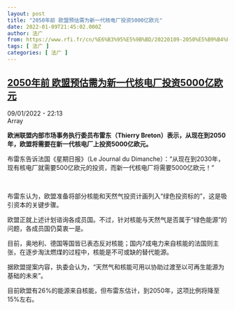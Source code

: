 ```yaml
---
layout: post
title: "2050年前 欧盟预估需为新一代核电厂投资5000亿欧元"
date: 2022-01-09T21:45:02.000Z
author: 法广
from: https://www.rfi.fr/cn/%E6%B3%95%E5%9B%BD/20220109-2050%E5%B9%B4%E5%89%8D-%E6%AC%A7%E7%9B%9F%E9%A2%84%E4%BC%B0%E9%9C%80%E4%B8%BA%E6%96%B0%E4%B8%80%E4%BB%A3%E6%A0%B8%E7%94%B5%E5%8E%82%E6%8A%95%E8%B5%845000%E4%BA%BF%E6%AC%A7%E5%85%83
tags: [ 法广 ]
categories: [ 法广 ]
---
```

<!--1641764702000-->
[2050年前 欧盟预估需为新一代核电厂投资5000亿欧元](https://www.rfi.fr/cn/%E6%B3%95%E5%9B%BD/20220109-2050%E5%B9%B4%E5%89%8D-%E6%AC%A7%E7%9B%9F%E9%A2%84%E4%BC%B0%E9%9C%80%E4%B8%BA%E6%96%B0%E4%B8%80%E4%BB%A3%E6%A0%B8%E7%94%B5%E5%8E%82%E6%8A%95%E8%B5%845000%E4%BA%BF%E6%AC%A7%E5%85%83)
------

<div>
<div>09/01/2022 - 22:13</div>Array<p><strong>                    欧洲联盟内部市场事务执行委员布雷东（Thierry Breton）表示，从现在到2050年，欧盟将需要在新一代核电厂上投资5000亿欧元。                </strong></p><div >                    <p>布雷东告诉法国《星期日报》（Le Journal du Dimanche）：“从现在到2030年，现有核电厂就需要500亿欧元的投资，而新一代核电厂将需要5000亿欧元！”</p><p> </p><p>布雷东认为，欧盟准备将部分核能和天然气投资计画列入“绿色投资标的”，这是吸引资本的关键步骤。</p><p>欧盟正就上述计划谘询各成员国。不过，针对核能与天然气是否属于“绿色能源”的问题，各成员国仍莫衷一是。</p><p>目前，奥地利、德国等国皆已表态反对核能；国内7成电力来自核能的法国则主张，在逐步淘汰燃煤的过程中，核能是不可或缺的替代能源。</p><p>据欧盟提案内容，执委会认为，“天然气和核能可用以协助过渡至以可再生能源为基础的未来”。</p><p>目前欧盟有26%的能源来自核能，但布雷东估计，到2050年，这项比例将降至15%左右。</p>                                            <div data-selfpromo-newsletter>    </div>    <div data-selfpromo-app>    </div>                </div>
</div>
